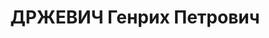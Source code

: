 ---
title: ДРЖЕВИЧ Генрих Петрович
description: "Род. в 1889, Польша, г. Варшава, поляк, б/п. Рабочий \n  Обв. по ст.ст.17-58-8\
  \ и 58-11 УК РСФСР. Приговор: выездная сессия ВК ВС СССР, 11.06.1937 – к тюремному\
  \ заключению сроком на десять лет с конфискацией имущества и с поражением в политических\
  \ правах сроком на 5 лет. \n  Реабилитирован ВК ВС СССР 25.04.1958 за отсутствием\
  \ состава преступления"
---